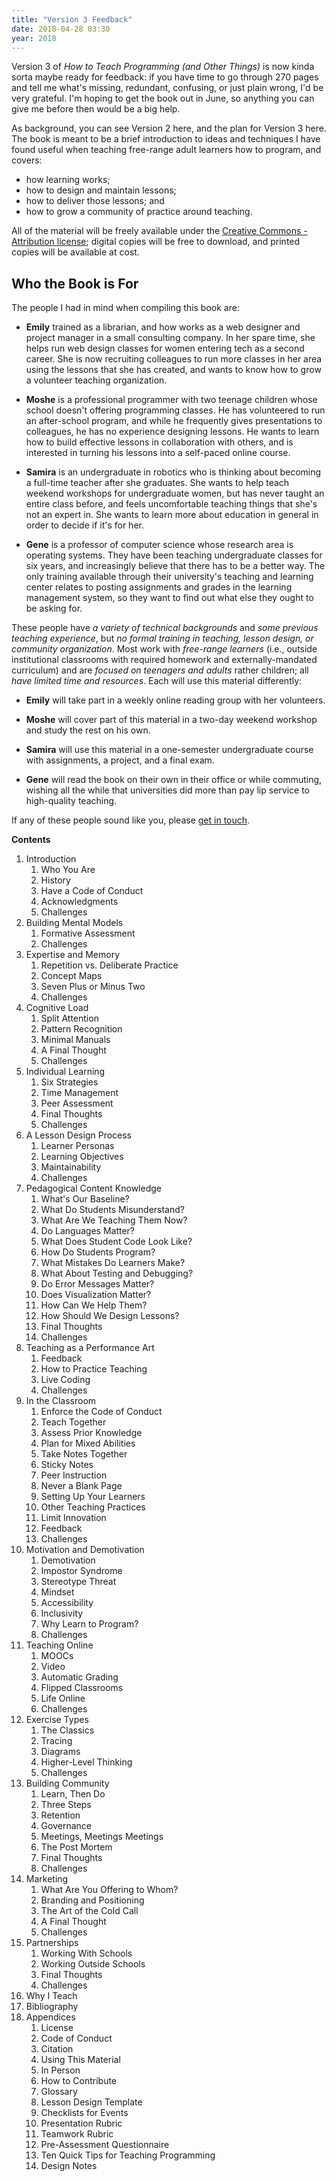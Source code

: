 ```yaml
---
title: "Version 3 Feedback"
date: 2018-04-28 03:30
year: 2018
---
```


Version 3 of *How to Teach Programming (and Other Things)* is now kinda sorta maybe ready for feedback:
if you have time to go through 270 pages and tell me what's missing, redundant, confusing, or just plain wrong,
I'd be very grateful.
I'm hoping to get the book out in June,
so anything you can give me before then would be a big help.

As background,
you can see Version 2 here,
and the plan for Version 3 here.
The book is meant to be a brief introduction to ideas and techniques I have found useful
when teaching free-range adult learners how to program, and covers:

* how learning works;
* how to design and maintain lessons;
* how to deliver those lessons; and
* how to grow a community of practice around teaching.

All of the material will be freely available under the
[Creative Commons - Attribution license](https://creativecommons.org/licenses/by/4.0/);
digital copies will be free to download,
and printed copies will be available at cost.

## Who the Book is For

The people I had in mind when compiling this book are:

- **Emily** trained as a librarian, and how works as a web designer
  and project manager in a small consulting company.  In her spare
  time, she helps run web design classes for women entering tech as a
  second career.  She is now recruiting colleagues to run more classes
  in her area using the lessons that she has created, and wants to
  know how to grow a volunteer teaching organization.

- **Moshe** is a professional programmer with two teenage children
  whose school doesn't offering programming classes.  He has
  volunteered to run an after-school program, and while he frequently
  gives presentations to colleagues, he has no experience designing
  lessons.  He wants to learn how to build effective lessons in
  collaboration with others, and is interested in turning his lessons
  into a self-paced online course.

- **Samira** is an undergraduate in robotics who is thinking about
  becoming a full-time teacher after she graduates.  She wants to help
  teach weekend workshops for undergraduate women, but has never
  taught an entire class before, and feels uncomfortable teaching
  things that she's not an expert in.  She wants to learn more about
  education in general in order to decide if it's for her.

- **Gene** is a professor of computer science whose research area is
  operating systems.  They have been teaching undergraduate classes
  for six years, and increasingly believe that there has to be a
  better way. The only training available through their university's
  teaching and learning center relates to posting assignments and
  grades in the learning management system, so they want to find out
  what else they ought to be asking for.

These people have *a variety of technical backgrounds*
and *some previous teaching experience*,
but *no formal training in teaching, lesson design, or community organization*.
Most work with *free-range learners*
(i.e., outside institutional classrooms with required homework and externally-mandated curriculum)
and are *focused on teenagers and adults* rather children;
all *have limited time and resources*.
Each will use this material differently:

- **Emily** will take part in a weekly online reading group with her
  volunteers.

- **Moshe** will cover part of this material in a two-day weekend
  workshop and study the rest on his own.

- **Samira** will use this material in a one-semester undergraduate
  course with assignments, a project, and a final exam.

- **Gene** will read the book on their own in their office or while
  commuting, wishing all the while that universities did more than pay
  lip service to high-quality teaching.

If any of these people sound like you,
please [get in touch](mailto:{{site.author.email}}).

**Contents**

1. Introduction
   1. Who You Are
   1. History
   1. Have a Code of Conduct
   1. Acknowledgments
   1. Challenges
1. Building Mental Models
   1. Formative Assessment
   1. Challenges
1. Expertise and Memory
   1. Repetition vs. Deliberate Practice
   1. Concept Maps
   1. Seven Plus or Minus Two
   1. Challenges
1. Cognitive Load
   1. Split Attention
   1. Pattern Recognition
   1. Minimal Manuals
   1. A Final Thought
   1. Challenges
1. Individual Learning
   1. Six Strategies
   1. Time Management
   1. Peer Assessment
   1. Final Thoughts
   1. Challenges
1. A Lesson Design Process
   1. Learner Personas
   1. Learning Objectives
   1. Maintainability
   1. Challenges
1. Pedagogical Content Knowledge
   1. What's Our Baseline?
   1. What Do Students Misunderstand?
   1. What Are We Teaching Them Now?
   1. Do Languages Matter?
   1. What Does Student Code Look Like?
   1. How Do Students Program?
   1. What Mistakes Do Learners Make?
   1. What About Testing and Debugging?
   1. Do Error Messages Matter?
   1. Does Visualization Matter?
   1. How Can We Help Them?
   1. How Should We Design Lessons?
   1. Final Thoughts
   1. Challenges
1. Teaching as a Performance Art
   1. Feedback
   1. How to Practice Teaching
   1. Live Coding
   1. Challenges
1. In the Classroom
   1. Enforce the Code of Conduct
   1. Teach Together
   1. Assess Prior Knowledge
   1. Plan for Mixed Abilities
   1. Take Notes Together
   1. Sticky Notes
   1. Peer Instruction
   1. Never a Blank Page
   1. Setting Up Your Learners
   1. Other Teaching Practices
   1. Limit Innovation
   1. Feedback
   1. Challenges
1. Motivation and Demotivation
   1. Demotivation
   1. Impostor Syndrome
   1. Stereotype Threat
   1. Mindset
   1. Accessibility
   1. Inclusivity
   1. Why Learn to Program?
   1. Challenges
1. Teaching Online
   1. MOOCs
   1. Video
   1. Automatic Grading
   1. Flipped Classrooms
   1. Life Online
   1. Challenges
1. Exercise Types
   1. The Classics
   1. Tracing
   1. Diagrams
   1. Higher-Level Thinking
   1. Challenges
1. Building Community
   1. Learn, Then Do
   1. Three Steps
   1. Retention
   1. Governance
   1. Meetings, Meetings Meetings
   1. The Post Mortem
   1. Final Thoughts
   1. Challenges
1. Marketing
   1. What Are You Offering to Whom?
   1. Branding and Positioning
   1. The Art of the Cold Call
   1. A Final Thought
   1. Challenges
1. Partnerships
   1. Working With Schools
   1. Working Outside Schools
   1. Final Thoughts
   1. Challenges
1. Why I Teach
1. Bibliography
1. Appendices
   1. License
   1. Code of Conduct
   1. Citation
   1. Using This Material
   1. In Person
   1. How to Contribute
   1. Glossary
   1. Lesson Design Template
   1. Checklists for Events
   1. Presentation Rubric
   1. Teamwork Rubric
   1. Pre-Assessment Questionnaire
   1. Ten Quick Tips for Teaching Programming
   1. Design Notes
